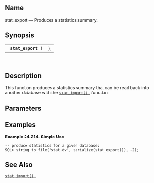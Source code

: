 <div id="fn_stat_export" class="refentry">

<div class="titlepage">

</div>

<div class="refnamediv">

## Name

stat_export — Produces a statistics summary.

</div>

<div class="refsynopsisdiv">

## Synopsis

<div id="fsyn_stat_export" class="funcsynopsis">

|                          |      |
|--------------------------|------|
| ` `**`stat_export`**` (` | `)`; |

<div class="funcprototype-spacer">

 

</div>

</div>

</div>

<div id="desc_stat_export" class="refsect1">

## Description

This function produces a statistics summary that can be read back into
another database with the
<a href="fn_stat_import.html" class="link" title="stat_import"><code
class="function">stat_import() </code></a> function

</div>

<div id="params_stat_export" class="refsect1">

## Parameters

</div>

<div id="examples_stat_export" class="refsect1">

## Examples

<div id="ex_stat_export" class="example">

**Example 24.214. Simple Use**

<div class="example-contents">

``` programlisting
-- produce statistics for a given database:
SQL> string_to_file('stat.dv', serialize(stat_export()), -2);
```

</div>

</div>

  

</div>

<div id="seealso_stat_export" class="refsect1">

## See Also

<a href="fn_stat_import.html" class="link" title="stat_import"><code
class="function">stat_import() </code></a>

</div>

</div>
